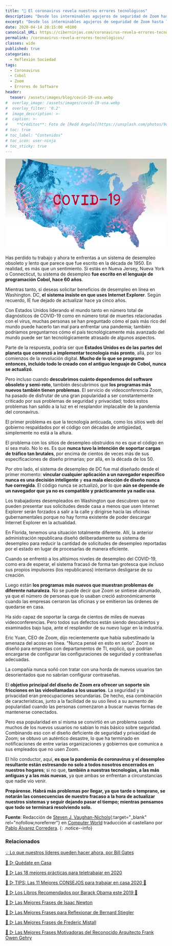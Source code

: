 ```yaml
---
title: "📰 El coronavirus revela nuestros errores tecnológicos"
description: "Desde los interminables agujeros de seguridad de Zoom hasta la revelación de que Cobol sigue vivo y enfermo dentro de nuestra infraestructura crítica del gobierno, estamos descubriendo para nuestra disgusto que mucha de nuestra tecnología está lejos de ser a prueba de desastres."
excerpt: "Desde los interminables agujeros de seguridad de Zoom hasta la revelación de que Cobol sigue vivo y enfermo dentro de nuestra infraestructura crítica del gobierno, estamos descubriendo para nuestra disgusto que mucha de nuestra tecnología está lejos de ser a prueba de desastres."
date: 2020-04-14 20:15:00 +0100
canonical_URL: https://ciberninjas.com/coronavirus-revela-errores-tecnológicos/
permalink: /coronavirus-revela-errores-tecnológicos/
classes: wide
published: true
categories:
  - Reflexión Sociedad
tags:
  - Coronavirus
  - Cobol
  - Zoom
  - Errores de Software
header:
  teaser: /assets/images/blog/covid-19-usa.webp
#  overlay_image: /assets/images/covid-19-usa.webp
#  overlay_filter: '0.2'
#  image_description: >-
#  caption: >-
#    **Créditos**: Foto de [Redd Angelo](https://unsplash.com/photos/9o8YdYGTT64) en [Unsplash](https://unsplash.com/@reddangelo)
# toc: true
# toc_label: "Contenidos"
# toc_icon: user-ninja
# toc_sticky: true
---
```


![El coronavirus revela nuestros errores tecnológicos. Desde los interminables agujeros de seguridad de Zoom hasta la revelación de que Cobol sigue vivo y enfermo dentro de nuestra infraestructura crítica del gobierno, estamos descubriendo para nuestra disgusto que mucha de nuestra tecnología está lejos de ser a prueba de desastres.](/assets/images/blog/covid-19-usa.webp "El coronavirus revela nuestros errores tecnológicos. Desde los interminables agujeros de seguridad de Zoom hasta la revelación de que Cobol sigue vivo y enfermo dentro de nuestra infraestructura crítica del gobierno, estamos descubriendo para nuestra disgusto que mucha de nuestra tecnología está lejos de ser a prueba de desastres.")

Has perdido tu trabajo y ahora te enfrentas a un sistema de desempleo obsoleto y lento que parece que fue escrito en la década de 1950. En realidad, es más que un sentimiento. Si estás en Nueva Jersey, Nueva York o Connecticut, tu sistema de desempleo **fue escrito en el lenguaje de programación Cobol, hace 60 años**.

Mientras tanto, si deseas solicitar beneficios de desempleo en línea en Washington. DC, **el sistema insiste en que uses Internet Explorer**. Según recuerdo, IE fue dejado de actualizar hace ya cinco años.

Con Estados Unidos liderando el mundo tanto en número total de diagnósticos de COVID-19 como en número total de muertes relacionadas con el virus, muchas personas se han preguntado cómo el país más rico del mundo puede hacerlo tan mal para enfrentar una pandemia; también podríamos preguntarnos cómo el país tecnológicamente más avanzado del mundo puede ser tan tecnológicamente atrasado de algunos aspectos.

Parte de la respuesta, podría ser que **Estados Unidos es de las partes del planeta que comenzó a implementar tecnología más pronto**, allá, por los comienzos de la revolución digital. **Mucho de lo que se programo entonces, incluido todo lo creado con el antiguo lenguaje de Cobol, nunca se actualizó**.

Pero incluso cuando **descubrimos cuánto dependemos del software obsoleto y semi-roto**, también descubrimos que **los programas más nuevos también tienen problemas**. El servicio de videoconferencia Zoom, ha pasado de disfrutar de una gran popularidad a ser constantemente criticado por sus problemas de seguridad y privacidad; todos estos problemas han salido a la luz en el resplandor implacable de la pandemia del coronavirus.

El primer problema es que la tecnología anticuada, como los sitios web del gobierno respaldados por el código con décadas de antigüedad, simplemente no está a la altura.

El problema con los sitios de desempleo obstruidos no es que el código en sí sea malo. No lo es. Es que **nunca tuvo la intención de soportar cargas de tráfico tan brutales**, por encima de cientos de veces más de sus especificaciones de diseño primarias; por allá, en la década de los 50.

Por otro lado, el sistema de desempleo de DC fue mal diseñado desde el primer momento: **vincular cualquier aplicación a un navegador específico nunca es una decisión inteligente** y **esa mala elección de diseño nunca fue corregida**. El código nunca se actualizó, por lo que **aún se depende de un navegador que ya no es compatible y prácticamente ya nadie usa**.

Los trabajadores desempleados en Washington que descubren que no pueden presentar sus solicitudes desde casa a menos que usen Internet Explorer serán forzados a salir a la calle y dirigirse hacía las oficinas gubernamentales porque no hay forma existente de poder descargar Internet Explorer en la actualidad.

En Florida, tenemos una situación totalmente diferente. Allí, la anterior administración republicana diseñó deliberadamente su sistema de desempleo para reducir la cantidad de solicitudes de desempleo reportadas por el estado en lugar de procesarlas de manera eficiente.

Cuando se enfrentó a los altísimos niveles de desempleo del COVID-19, como era de esperar, el sistema fracasó de forma tan grotesca que incluso sus propios impulsores (los republicanos) intentaron desligarse de su creación.

Luego están **los programas más nuevos que muestran problemas de diferente naturaleza**. No se puede decir que Zoom se sintiese abrumado, ya que el número de personas que lo usaban creció astronómicamente cuando las empresas cerraron las oficinas y se emitieron las órdenes de quedarse en casa.

Ha sido capaz de soportar la carga de cientos de miles de nuevas videoconferencias. Pero todos sus defectos están siendo descubiertos y examinados bajo lupa, ante el resplandor de su nuevo lugar en la industria.

Eric Yuan, CEO de Zoom, dijo recientemente que había subestimado la amenaza del acoso en línea. "Nunca pensé en esto en serio". Zoom se diseñó para empresas con departamentos de TI, explicó, que podrían encargarse de configurar las configuraciones de seguridad y contraseñas adecuadas.

La compañía nunca soñó con tratar con una horda de nuevos usuarios tan desorientados que no sabrían configurar contraseñas.

El **objetivo principal del diseño de Zoom era ofrecer un soporte sin fricciones en las videollamadas a los usuarios**. La seguridad y la privacidad eran preocupaciones secundarias. De hecho, esa combinación de características, junto a la facilidad de su uso llevó a su aumento de popularidad cuando las personas comenzaron a buscar nuevas formas de mantenerse conectados.

Pero esa popularidad en sí misma se convirtió en un problema cuando muchos de los nuevos usuarios no sabían lo más básico sobre seguridad. Combinando eso con el diseño deficiente de seguridad y privacidad de Zoom; se obtuvo un auténtico desastre, lo que ha terminado en notificaciones de entre varias organizaciones y gobiernos que comunica a sus empleados que no usen Zoom.

El hilo conductor, aquí, **es que la pandemia de coronavirus y el desempleo resultante están estresando no solo a todos nosotros encerrados en nuestros hogares**; si no que, **también a nuestras tecnologías, a las más antiguas y a las más nuevas**, ya que ambas se enfrentan a circunstancias que nadie vio venir.

**Prepárense. Habrá más problemas por llegar, ya que tarde o temprano, se notarán las consecuencias de nuestro fracaso a la hora de actualizar nuestros sistemas y seguir dejando pasar el tiempo; mientras pensamos que todo se terminará resolviendo solo.**

**Fuente**\: Redacción de [Steven J. Vaughan-Nichols](https://twitter.com/sjvn){:target="_blank" rel="nofollow,noreferrer"} en [Computer World](https://www.computerworld.com/article/3537558/the-coronavirus-is-revealing-our-technology-blunders.html#tk.rss_all "El coronavirus revela nuestros errores tecnológicos
") traducci&oacute;n al castellano por [Pablo &Aacute;lvarez Corredera](https://kutt.it/ciberninjast).
{: .notice--info}

### Relacionados

[💡 Lo que nuestros líderes pueden hacer ahora, por Bill Gates](/reflexión-sobre-covid-19-bill-gates/)

[🥇 ▷ Quédate en Casa](/alternativas-culturales-combatir-coronavirus/)

[🥇 ▷ Las 18 mejores prácticas para teletrabajar en 2020](/mejores-practicas-trabajar-desde-casa/)

[🥇 ▷ TIPS: Las 11 Mejores CONSEJOS para trabajar en casa 2020 🏡](/mejores-consejos-trabajar-desde-casa/)

[🥇 ▷ Los Libros Recomendados por Barack Obama este 2019 📖](/los-libros-de-obama-2019/)

[📢 ▷ Las Mejores Frases de Isaac Newton](/frases-celebres-isaac-newton/)

[📢 ▷ Las Mejores Frases para Reflexionar de Bernard Stiegler](/frases-celebres-bernard-stiegler/)

[📢 ▷ Las Mejores Frases de Frederic Mistall](/frases-celebres-frederic-mistral/)

[📢 ▷ Las Mejores Frases Motivadoras del Reconocido Arquitecto Frank Owen Gehry](/frases-celebres-frank-owen-gehry/)
